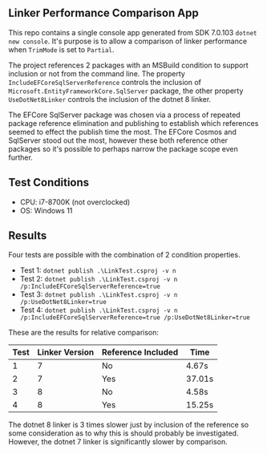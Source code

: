 ## Linker Performance Comparison App

This repo contains a single console app generated from SDK 7.0.103 `dotnet new console`.  It's purpose is to allow a comparison of linker performance when ```TrimMode``` is set to ```Partial```.

The project references 2 packages with an MSBuild condition to support inclusion or not from the command line.  The property ```IncludeEFCoreSqlServerReference``` controls the inclusion of ```Microsoft.EntityFrameworkCore.SqlServer``` package, the other property ```UseDotNet8Linker``` controls the inclusion of the dotnet 8 linker.

The EFCore SqlServer package was chosen via a process of repeated package reference elimination and publishing to establish which references seemed to effect the publish time the most.  The EFCore Cosmos and SqlServer stood out the most, however these both reference other packages so it's possible to perhaps narrow the package scope even further.

## Test Conditions

- CPU: i7-8700K (not overclocked)
- OS: Windows 11

## Results
Four tests are possible with the combination of 2 condition properties.

- Test 1: ```dotnet publish .\LinkTest.csproj -v n```
- Test 2: ```dotnet publish .\LinkTest.csproj -v n /p:IncludeEFCoreSqlServerReference=true```
- Test 3: ```dotnet publish .\LinkTest.csproj -v n /p:UseDotNet8Linker=true```
- Test 4: ```dotnet publish .\LinkTest.csproj -v n /p:IncludeEFCoreSqlServerReference=true /p:UseDotNet8Linker=true```

These are the results for relative comparison:

|Test| Linker Version | Reference Included | Time |
|----|----------------|--------------------|------|
|1|7|No|4.67s|
|2|7|Yes|37.01s|
|3|8|No|4.58s|
|4|8|Yes|15.25s|

The dotnet 8 linker is 3 times slower just by inclusion of the reference so some consideration as to why this is should probably be investigated.  However, the dotnet 7 linker is significantly slower by comparison.